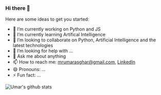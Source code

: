 ### Hi there 👋

Here are some ideas to get you started:

- 🔭 I’m currently working on Python and JS
- 🌱 I’m currently learning Artifical Intelligence
- 👯 I’m looking to collaborate on Python, Artificial Intelligence and the latest technologies
- 🤔 I’m looking for help with ...
- 💬 Ask me about anything
- 📫 How to reach me: mrumarasghar@gmail.com, [LinkedIn](https://www.linkedin.com/in/imumar/)
- 😄 Pronouns: ...
- ⚡ Fun fact: ...


![Umar's github stats](https://github-readme-stats.vercel.app/api?username=umarmughal824&show_icons=true&theme=radical)

